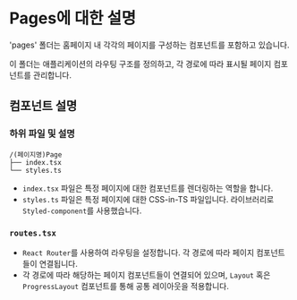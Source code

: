# Pages에 대한 설명

'pages' 폴더는 홈페이지 내 각각의 페이지를 구성하는 컴포넌트를 포함하고 있습니다.

이 폴더는 애플리케이션의 라우팅 구조를 정의하고, 각 경로에 따라 표시될 페이지 컴포넌트를 관리합니다.

## 컴포넌트 설명

### 하위 파일 및 설명

```
/(페이지명)Page
├── index.tsx
└── styles.ts
```

-   `index.tsx` 파일은 특정 페이지에 대한 컴포넌트를 렌더링하는 역할을 합니다.
-   `styles.ts` 파일은 특정 페이지에 대한 CSS-in-TS 파일입니다. 라이브러리로 `Styled-component`를 사용했습니다.

### `routes.tsx`

-   `React Router`를 사용하여 라우팅을 설정합니다. 각 경로에 따라 페이지 컴포넌트들이 연결됩니다.
-   각 경로에 따라 해당하는 페이지 컴포넌트들이 연결되어 있으며, `Layout` 혹은 `ProgressLayout` 컴포넌트를 통해 공통 레이아웃을 적용합니다.
